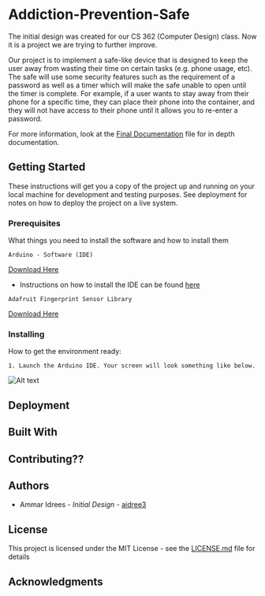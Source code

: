 # Addiction-Prevention-Safe
The initial design was created for our CS 362 (Computer Design) class. Now it is a project we are trying to further improve.

Our project is to implement a safe-like device that is designed to keep the user away from wasting their time on certain tasks (e.g. phone usage, etc). The safe will use some security features such as the requirement of a password as well as a timer which will make the safe unable to open until the timer is complete.  For example, if a user wants to stay away from their phone for a specific time, they can place their phone into the container, and they will not have access to their phone until it allows you to re-enter a password.

For more information, look at the [Final Documentation](https://github.com/aidree3/Addiction-Prevention-Safe/blob/master/Milestones/Final%20Project%20Detailed%20Design%20Report%20.pdf) file for in depth documentation.

## Getting Started
These instructions will get you a copy of the project up and running on your local machine for development and testing purposes. See deployment for notes on how to deploy the project on a live system.

### Prerequisites
What things you need to install the software and how to install them
```
Arduino - Software (IDE)
```
[Download Here](https://www.arduino.cc/en/main/software) 
- Instructions on how to install the IDE can be found [here](https://www.arduino.cc/en/Guide/HomePage)
```
Adafruit Fingerprint Sensor Library
```
[Download Here](https://github.com/adafruit/Adafruit-Fingerprint-Sensor-Library)
### Installing
How to get the environment ready:
```
1. Launch the Arduino IDE. Your screen will look something like below.
```
![Alt text](https://gyazo.com/7ee490e7e942a0006358246dce866728.jpg)

## Deployment

## Built With

## Contributing??

## Authors
- Ammar Idrees - *Initial Design* - [aidree3](https://github.com/aidree3)

## License
This project is licensed under the MIT License - see the [LICENSE.md](https://github.com/aidree3/Addiction-Prevention-Safe/blob/master/LICENSE.md) file for details

## Acknowledgments
